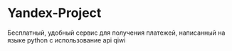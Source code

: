 # Yandex-Project
Бесплатный, удобный сервис для получения платежей, написанный на языке python с использование api qiwi
